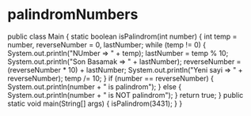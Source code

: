 # palindromNumbers
public class Main {
    static boolean isPalindrom(int number) {
        int temp = number, reverseNumber = 0, lastNumber;
        while (temp != 0) {
            System.out.println("NUmber => " + temp);
            lastNumber = temp % 10;
            System.out.println("Son Basamak => " + lastNumber);
            reverseNumber = (reverseNumber * 10) + lastNumber;
            System.out.println("Yeni sayi => " + reverseNumber);
            temp /= 10;
        }
        if (number == reverseNumber) {
            System.out.println(number + " is palindrom");
        } else {
            System.out.println(number + " is NOT palindrom");
        }
        return true;
    }
    public static void main(String[] args) {
        isPalindrom(3431);
    }
}
